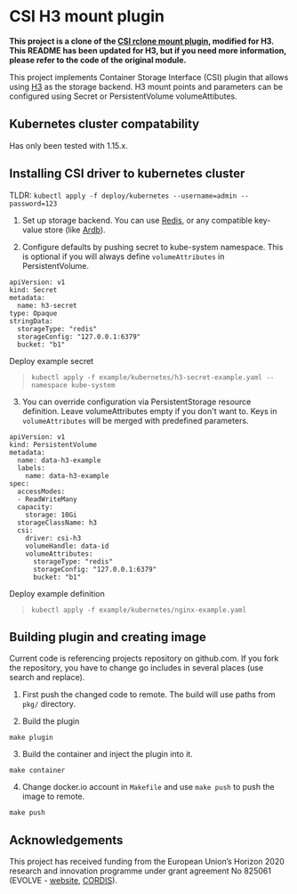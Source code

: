 
# CSI H3 mount plugin

**This project is a clone of the [CSI rclone mount plugin](https://github.com/wunderio/csi-rclone), modified for H3. This README has been updated for H3, but if you need more information, please refer to the code of the original module.**

This project implements Container Storage Interface (CSI) plugin that allows using [H3](https://github.com/CARV-ICS-FORTH/H3) as the storage backend. H3 mount points and parameters can be configured using Secret or PersistentVolume volumeAttibutes.

## Kubernetes cluster compatability
Has only been tested with 1.15.x.

## Installing CSI driver to kubernetes cluster
TLDR: `kubectl apply -f deploy/kubernetes --username=admin --password=123`

1. Set up storage backend. You can use [Redis](https://redis.io), or any compatible key-value store (like [Ardb](https://github.com/yinqiwen/ardb)).

2. Configure defaults by pushing secret to kube-system namespace. This is optional if you will always define `volumeAttributes` in PersistentVolume.

```
apiVersion: v1
kind: Secret
metadata:
  name: h3-secret
type: Opaque
stringData:
  storageType: "redis"
  storageConfig: "127.0.0.1:6379"
  bucket: "b1"
```

Deploy example secret
> `kubectl apply -f example/kubernetes/h3-secret-example.yaml --namespace kube-system`

3. You can override configuration via PersistentStorage resource definition. Leave volumeAttributes empty if you don't want to. Keys in `volumeAttributes` will be merged with predefined parameters.

```
apiVersion: v1
kind: PersistentVolume
metadata:
  name: data-h3-example
  labels:
    name: data-h3-example
spec:
  accessModes:
  - ReadWriteMany
  capacity:
    storage: 10Gi
  storageClassName: h3
  csi:
    driver: csi-h3
    volumeHandle: data-id
    volumeAttributes:
      storageType: "redis"
      storageConfig: "127.0.0.1:6379"
      bucket: "b1"
```

Deploy example definition
> `kubectl apply -f example/kubernetes/nginx-example.yaml`

## Building plugin and creating image
Current code is referencing projects repository on github.com. If you fork the repository, you have to change go includes in several places (use search and replace).

1. First push the changed code to remote. The build will use paths from `pkg/` directory.

2. Build the plugin
```
make plugin
```

3. Build the container and inject the plugin into it.
```
make container
```

4. Change docker.io account in `Makefile` and use `make push` to push the image to remote.
```
make push
```

## Acknowledgements
This project has received funding from the European Union’s Horizon 2020 research and innovation programme under grant agreement No 825061 (EVOLVE - [website](https://www.evolve-h2020.eu>), [CORDIS](https://cordis.europa.eu/project/id/825061)).
